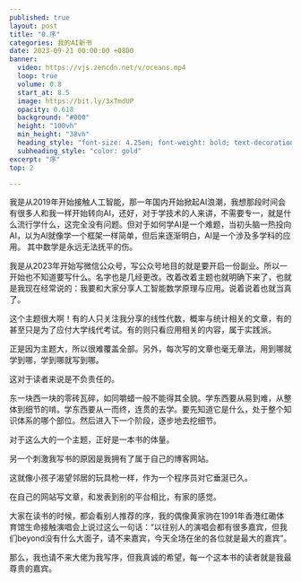 ```yaml
---
published: true
layout: post
title: "0.序"
categories: 我的AI新书
date: 2023-09-21 00:00:00 +0800
banner:
  video: https://vjs.zencdn.net/v/oceans.mp4
  loop: true
  volume: 0.8
  start_at: 8.5
  image: https://bit.ly/3xTmdUP
  opacity: 0.618
  background: "#000"
  height: "100vh"
  min_height: "38vh"
  heading_style: "font-size: 4.25em; font-weight: bold; text-decoration: underline"
  subheading_style: "color: gold"
excerpt: "序"
top: 2

---
```




我是从2019年开始接触人工智能，那一年国内开始掀起AI浪潮，我想那段时间会有很多人和我一样开始转向AI，还好，对于学技术的人来讲，不需要专一，就是什么流行学什么，这完全没有问题。但对于如何学AI是一个难题，当初头脑一热投向AI，以为AI就像学一个框架一样简单，但后来逐渐明白，AI是一个涉及多学科的应用。
其中数学是永远无法抚平的伤。

我是从2023年开始写微信公众号，写公众号地目的就是要开启一份副业。所以一开始也不知道要写什么。名字也是几经更改。改着改着主题也就明确下来了，也就是我现在经常说的：我要和大家分享人工智能数学原理与应用。说着说着也就当真了。

这个主题很大啊！有的人只关注我分享的线性代数，概率与统计相关的文章，有的甚至只是为了应付大学线代考试。有的则只看应用相关的内容，属于实践派。

正是因为主题大，所以很难覆盖全部。另外，每次写的文章也毫无章法，用到哪就学到哪，学到哪就写到哪。

这对于读者来说是不负责任的。

东一块西一块的零砖瓦碎，如同嚼蜡一般不能得其全貌。学东西要从易到难，从整体到细节的啃。学东西要从一而终，连贯的去学。要先知道它是什么，处于整个知识体系的哪个部位。然后进入下一个阶段，逐步地去挖细节。

对于这么大的一个主题，正好是一本书的体量。

另一个刺激我写书的原因是我拥有了属于自己的博客网站。

这就像小孩子渴望邻居的玩具枪一样，作为一个程序员对它垂涎已久。

在自己的网站写文章，和发表到别的平台相比，有家的感觉。

大家在读书的时候，都会看别人推荐的序，我的偶像黄家驹在1991年香港红磡体育馆生命接触演唱会上说过这么一句话：“以往别人的演唱会都有很多嘉宾，但我们beyond没有什么大面子，请不来嘉宾，今天全场在坐的各位就是最大的嘉宾”。


那么，我也请不来大佬为我写序，但我真诚的希望，每一个这本书的读者就是我最尊贵的嘉宾。


